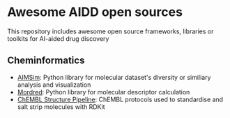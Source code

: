 # Awesome AIDD open sources

This repository includes awesome open source frameworks, libraries or toolkits for AI-aided drug discovery

## Cheminformatics

- [AIMSim](https://github.com/VlachosGroup/AIMSim): Python library for molecular dataset's diversity or similiary analysis and visualization
- [Mordred](https://github.com/mordred-descriptor/mordred): Python library for molecular descriptor calculation
- [ChEMBL Structure Pipeline](https://github.com/chembl/ChEMBL_Structure_Pipeline): ChEMBL protocols used to standardise and salt strip molecules with RDKit
